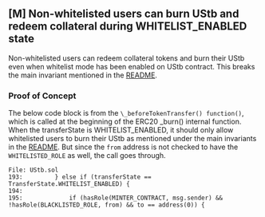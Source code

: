 ## [M] Non-whitelisted users can burn UStb and redeem collateral during WHITELIST_ENABLED state

Non-whitelisted users can redeem collateral tokens and burn their UStb even when whitelist mode has been enabled on UStb contract. This breaks the main invariant mentioned in the [README](relative_path_091409:README.md#additional-context).

### Proof of Concept

The below code block is from the `\_beforeTokenTransfer() function()`, which is called at the beginning of the ERC20 \_burn() internal function. When the transferState is WHITELIST_ENABLED, it should only allow whitelisted users to burn their UStb as mentioned under the main invariants in the [README](relative_path_091409:README.md#additional-context). But since the `from` address is not checked to have the `WHITELISTED_ROLE` as well, the call goes through.

```solidity
File: UStb.sol
193:         } else if (transferState == TransferState.WHITELIST_ENABLED) {
194:
195:             if (hasRole(MINTER_CONTRACT, msg.sender) && !hasRole(BLACKLISTED_ROLE, from) && to == address(0)) {
```